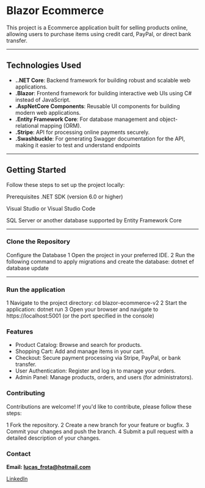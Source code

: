 # Blazor Ecommerce

This project is a Ecommerce application built for selling products online, allowing users to purchase items using credit card, PayPal, or direct bank transfer.

---

## Technologies Used

- **..NET Core**: Backend framework for building robust and scalable web applications.
- **.Blazor**: Frontend framework for building interactive web UIs using C# instead of JavaScript.
- **.AspNetCore Components**: Reusable UI components for building modern web applications.
- **.Entity Framework Core**: For database management and object-relational mapping (ORM).
- **.Stripe**: API for processing online payments securely.
- **.Swashbuckle**: For generating Swagger documentation for the API, making it easier to test and understand endpoints

---

## Getting Started

Follow these steps to set up the project locally:

Prerequisites
.NET SDK (version 6.0 or higher)

Visual Studio or Visual Studio Code

SQL Server or another database supported by Entity Framework Core

---

### Clone the Repository

Configure the Database
1 Open the project in your preferred IDE.
2 Run the following command to apply migrations and create the database:
    dotnet ef database update

---


### Run the application

1 Navigate to the project directory:
    cd blazor-ecommerce-v2
2 Start the application:
    dotnet run
3 Open your browser and navigate to https://localhost:5001 (or the port specified in the console)

### Features

- Product Catalog: Browse and search for products.
- Shopping Cart: Add and manage items in your cart.
- Checkout: Secure payment processing via Stripe, PayPal, or bank transfer.
- User Authentication: Register and log in to manage your orders.
- Admin Panel: Manage products, orders, and users (for administrators).

### Contributing
Contributions are welcome! If you'd like to contribute, please follow these steps:

1 Fork the repository.
2 Create a new branch for your feature or bugfix.
3 Commit your changes and push the branch.
4 Submit a pull request with a detailed description of your changes.
    
### Contact
**Email: lucas_frota@hotmail.com**

[LinkedIn](https://www.linkedin.com/in/lucas-dias-frota-9020b2126/)



```
